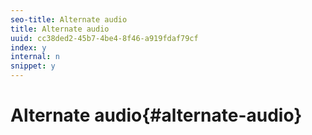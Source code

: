 ```yaml
---
seo-title: Alternate audio
title: Alternate audio
uuid: cc38ded2-45b7-4be4-8f46-a919fdaf79cf
index: y
internal: n
snippet: y
---
```


# Alternate audio{#alternate-audio}

